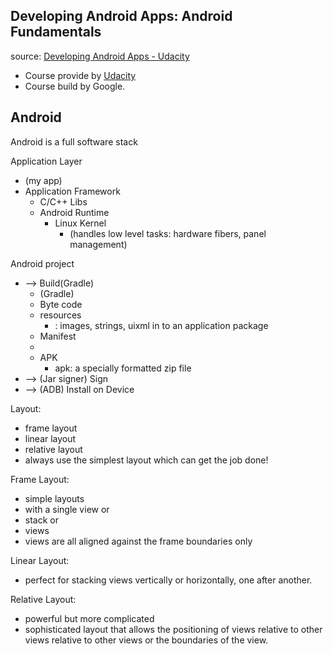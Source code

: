 Developing Android Apps: Android Fundamentals
--
source: [Developing Android Apps - Udacity](https://www.udacity.com/course/ud853)
- Course provide by [Udacity](https://www.udacity.com/)
- Course build by Google.

Android 
--
Android is a full software stack

Application Layer 
- (my app)
- Application Framework
    - C/C++ Libs
    - Android Runtime
        - Linux Kernel
            - (handles low level tasks: hardware fibers, panel management)

Android project
- --> Build(Gradle)
    - (Gradle)
    - Byte code
    - resources
        - : images, strings, uixml in to an application package
    - Manifest
    -
    - APK
        - apk: a specially formatted zip file
- --> (Jar signer) Sign
- --> (ADB) Install on Device

Layout:
- frame layout
- linear layout
- relative layout
- always use the simplest layout which can get the job done!

Frame Layout:
- simple layouts
- with a single view or
- stack or
- views
- views are all aligned against the frame boundaries only

Linear Layout:
- perfect for stacking views vertically or horizontally, one after another.

Relative Layout:
- powerful but more complicated
- sophisticated layout that allows the positioning of views relative to other views relative to other views or the boundaries of the view.

